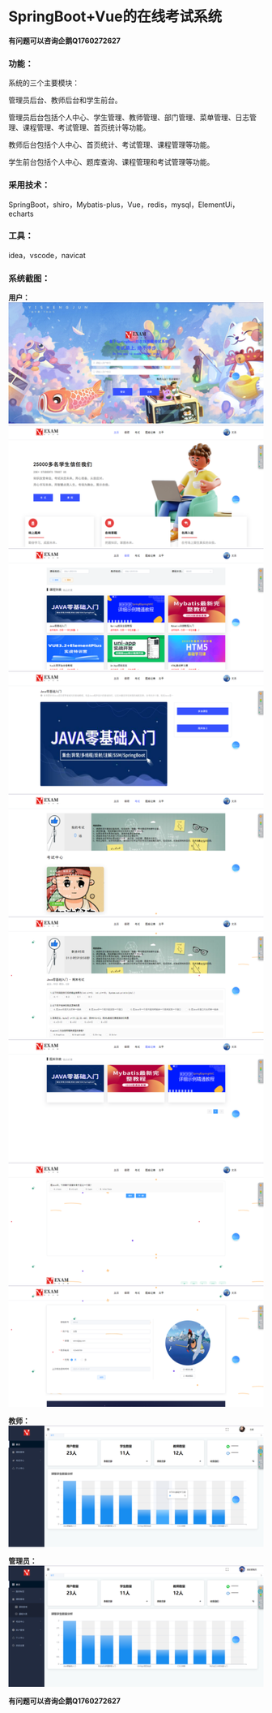 # SpringBoot+Vue的在线考试系统

**有问题可以咨询企鹅Q1760272627** 

### 功能：
系统的三个主要模块：

管理员后台、教师后台和学生前台。

管理员后台包括个人中心、学生管理、教师管理、部门管理、菜单管理、日志管理、课程管理、考试管理、首页统计等功能。

教师后台包括个人中心、首页统计、考试管理、课程管理等功能。

学生前台包括个人中心、题库查询、课程管理和考试管理等功能。

### 采用技术：
SpringBoot，shiro，Mybatis-plus，Vue，redis，mysql，ElementUi，echarts

### 工具：
idea，vscode，navicat

### 系统截图：

 **用户：** 
![登录](img/image.png)
![首页](img/image1.png)
![课程](img/image2.png)
![课程详情](img/image3.png)
![考试](img/image4.png)
![考试详情](img/image5.png)
![题库](img/image6.png)
![题库练习](img/image7.png)
![个人中心](img/image9.png)

 **教师：** 
![教师](img/image12.png)

 **管理员：** 
![管理员](img/image10.png)

**有问题可以咨询企鹅Q1760272627** 
